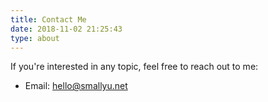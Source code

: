 ```yaml
---
title: Contact Me
date: 2018-11-02 21:25:43
type: about
---
```


If you're interested in any topic, feel free to reach out to me:

- Email: [hello@smallyu.net](mailto:hello@smallyu.net)
